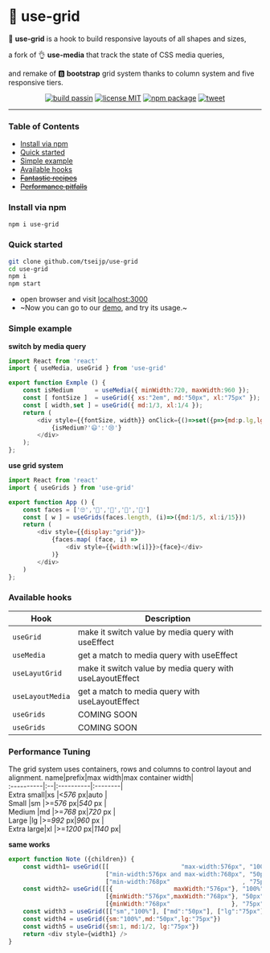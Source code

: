 # 🤏 use-grid
🤏 __use-grid__ is
a hook to build responsive layouts of all shapes and sizes,

a fork of 👌 __use-media__ that track the state of CSS media queries,

and remake of 🅱 __bootstrap__ grid system thanks to column system and five responsive tiers.

<p align="center">
  <a href="https://github.com/tseijp/use-grid">    <img alt="build passin"src="https://img.shields.io/badge/build-passing-green.svg"/></a>
  <a href="https://github.com/tseijp/use-grid">    <img alt="license MIT" src="https://img.shields.io/badge/license-MIT-green.svg"/></a>
  <a href="https://www.npmjs.com/package/use-grid"><img alt="npm package" src="https://img.shields.io/badge/npm_package-0.5.0-green.svg"/></a>
  <a href="https://twitter.com/intent/tweet?url=https://tsei.jp/hook/use-grid/&text=🤏 use-grid is
  a hook to build responsive layouts of all shapes and sizes." ><img alt="tweet" src="https://img.shields.io/twitter/url?style=social&url=https%3A%2F%2Ftwitter.com%2Ftseijp"/></a>
</p>

<hr>

### Table of Contents
* [Install via npm](#install-via-npm)
* [Quick started](#quick-started)
* [Simple example](#simple-example)
* [Available hooks](#available-hooks)
* [~~Fantastic recipes~~](#fantastic-recipes)
* [~~Performance pitfalls~~](#performance-pitfalls)

### Install via npm
```bash
npm i use-grid
```

### Quick started
```bash
git clone github.com/tseijp/use-grid
cd use-grid
npm i
npm start
```
* open browser and visit [localhost:3000](http://localhost:3000/)
* ~Now you can go to our [demo](https://tsei.jp/hook/use-grid), and try its usage.~

### Simple example

__switch by media query__
```js
import React from 'react'
import { useMedia, useGrid } from 'use-grid'

export function Exmple () {
    const isMedium      = useMedia({ minWidth:720, maxWidth:960 });
    const [ fontSize ]  = useGrid({ xs:"2em", md:"50px", xl:"75px" });
    const [ width,set ] = useGrid({ md:1/3, xl:1/4 });
    return (
        <div style={{fontSize, width}} onClick={()=>set({p=>{md:p.lg,lg:p.md}})}>
            {isMedium?'😃':'😢'}
        </div>
    );
};
```

__use grid system__

```js
import React from 'react'
import { useGrids } from 'use-grid'

export function App () {
    const faces = ['🙄','🤣','🧐','🤯','🤮']
    const [ w ] = useGrids(faces.length, (i)=>({md:1/5, xl:i/15}))
    return (
        <div style={{display:"grid"}}>
            {faces.map( (face, i) =>
                <div style={{width:w[i]}}>{face}</div>
            )}
        </div>
    )
};
```

### Available hooks

| Hook              | Description                                             |
| ----------------- | ------------------------------------------------------- |
| `useGrid`         | make it switch value by media query with useEffect      |
| `useMedia`        | get a match to media query with useEffect |
| `useLayutGrid`    | make it switch value by media query with useLayoutEffect|
| `useLayoutMedia`  | get a match to media query with useLayoutEffect |
| `useGrids`        | COMING SOON |
| `useGrids`        | COMING SOON |

### Performance Tuning
The grid system uses containers, rows and columns to control layout and alignment.
name|prefix|max width|max container width|  
:----------|:--|:----------|:--------|  
Extra small|xs |<_576_   px|auto     |  
Small      |sm |>=_576_  px|_540_ px |  
Medium     |md |>=_768_  px|_720_ px |  
Large      |lg |>=_992_  px|_960_ px |  
Extra large|xl |>=_1200_ px|_1140_ px|  

__same works__
```javascript
export function Note ({children}) {
    const width1= useGrid([[                    "max-width:576px", "100%"],
                           ["min-width:576px and max-width:768px", "50px"],
                           ["min-width:768px"                    , "75px"]])
    const width2= useGrid([[{                 maxWidth:"576px"}, "100%"],
                           [{minWidth:"576px",maxWidth:"768px"}, "50px"],
                           [{minWidth:"768px"                 }, "75px"]])
    const width3 = useGrid([["sm","100%"], ["md":"50px"], ["lg":"75px"]])
    const width4 = useGrid({sm:"100%",md:"50px",lg:"75px"})
    const width5 = useGrid({sm:1, md:1/2, lg:"75px"})
    return <div style={width1} />
}
```
